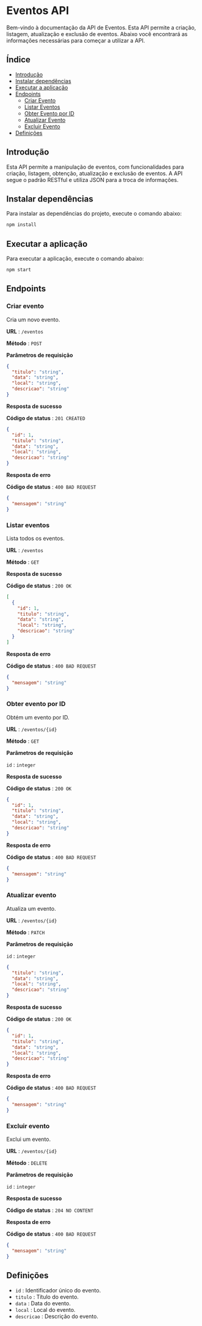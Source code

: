 # Eventos API

Bem-vindo à documentação da API de Eventos. Esta API permite a criação, listagem, atualização e exclusão de eventos. Abaixo você encontrará as informações necessárias para começar a utilizar a API.

## Índice

- [Introdução](#introdução)
- [Instalar dependências](#instalar-dependências)
- [Executar a aplicação](#executar-a-aplicação)
- [Endpoints](#endpoints)
  - [Criar Evento](#criar-evento)
  - [Listar Eventos](#listar-eventos)
  - [Obter Evento por ID](#obter-evento-por-id)
  - [Atualizar Evento](#atualizar-evento)
  - [Excluir Evento](#excluir-evento)
- [Definições](#definições)

## Introdução

Esta API permite a manipulação de eventos, com funcionalidades para criação, listagem, obtenção, atualização e exclusão de eventos. A API segue o padrão RESTful e utiliza JSON para a troca de informações.

## Instalar dependências

Para instalar as dependências do projeto, execute o comando abaixo:

```bash
npm install
```

## Executar a aplicação

Para executar a aplicação, execute o comando abaixo:

```bash
npm start
```

## Endpoints

### Criar evento

Cria um novo evento.

**URL** : `/eventos`

**Método** : `POST`

**Parâmetros de requisição**

```json
{
  "titulo": "string",
  "data": "string",
  "local": "string",
  "descricao": "string"
}
```

**Resposta de sucesso**

**Código de status** : `201 CREATED`

```json
{
  "id": 1,
  "titulo": "string",
  "data": "string",
  "local": "string",
  "descricao": "string"
}
```

**Resposta de erro**

**Código de status** : `400 BAD REQUEST`

```json
{
  "mensagem": "string"
}
```

### Listar eventos

Lista todos os eventos.

**URL** : `/eventos`

**Método** : `GET`

**Resposta de sucesso**

**Código de status** : `200 OK`

```json
[
  {
    "id": 1,
    "titulo": "string",
    "data": "string",
    "local": "string",
    "descricao": "string"
  }
]
```

**Resposta de erro**

**Código de status** : `400 BAD REQUEST`

```json
{
  "mensagem": "string"
}
```

### Obter evento por ID

Obtém um evento por ID.

**URL** : `/eventos/{id}`

**Método** : `GET`

**Parâmetros de requisição**

`id` : `integer`

**Resposta de sucesso**

**Código de status** : `200 OK`

```json
{
  "id": 1,
  "titulo": "string",
  "data": "string",
  "local": "string",
  "descricao": "string"
}
```

**Resposta de erro**

**Código de status** : `400 BAD REQUEST`

```json
{
  "mensagem": "string"
}
```

### Atualizar evento

Atualiza um evento.

**URL** : `/eventos/{id}`

**Método** : `PATCH`

**Parâmetros de requisição**

`id` : `integer`

```json
{
  "titulo": "string",
  "data": "string",
  "local": "string",
  "descricao": "string"
}
```

**Resposta de sucesso**

**Código de status** : `200 OK`

```json
{
  "id": 1,
  "titulo": "string",
  "data": "string",
  "local": "string",
  "descricao": "string"
}
```

**Resposta de erro**

**Código de status** : `400 BAD REQUEST`

```json
{
  "mensagem": "string"
}
```

### Excluir evento

Exclui um evento.

**URL** : `/eventos/{id}`

**Método** : `DELETE`

**Parâmetros de requisição**

`id` : `integer`

**Resposta de sucesso**

**Código de status** : `204 NO CONTENT`

**Resposta de erro**

**Código de status** : `400 BAD REQUEST`

```json
{
  "mensagem": "string"
}
```

## Definições

- `id` : Identificador único do evento.
- `titulo` : Título do evento.
- `data` : Data do evento.
- `local` : Local do evento.
- `descricao` : Descrição do evento.

```

```
